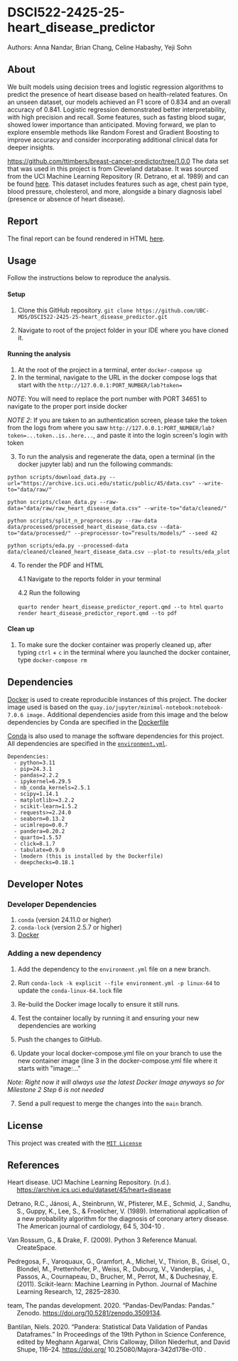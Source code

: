# DSCI522-2425-25-heart_disease_predictor

Authors: Anna Nandar, Brian Chang, Celine Habashy, Yeji Sohn

## About

We built models using decision trees and logistic regression algorithms to predict the presence of heart disease based on health-related features. On an unseen dataset, our models achieved an F1 score of 0.834 and an overall accuracy of 0.841. Logistic regression demonstrated better interpretability, with high precision and recall. Some features, such as fasting blood sugar, showed lower importance than anticipated. Moving forward, we plan to explore ensemble methods like Random Forest and Gradient Boosting to improve accuracy and consider incorporating additional clinical data for deeper insights.

https://github.com/ttimbers/breast-cancer-predictor/tree/1.0.0
The data set that was used in this project is from Cleveland database. It was sourced from the UCI Machine
Learning Repository (R. Detrano, et al. 1989) and can be found
[here](https://archive.ics.uci.edu/dataset/45/heart+disease). This dataset includes features such as age, chest pain type, blood pressure, cholesterol, and more, alongside a binary diagnosis label (presence or absence of heart disease). 

## Report

The final report can be found rendered in HTML
[here](https://ubc-mds.github.io/DSCI522-2425-25-heart_disease_predictor/).

## Usage

Follow the instructions below to reproduce the analysis.

#### Setup

1. Clone this GitHub repository. `git clone https://github.com/UBC-MDS/DSCI522-2425-25-heart_disease_predictor.git`

2. Navigate to root of the project folder in your IDE where you have cloned it.

#### Running the analysis

1. At the root of the project in a terminal, enter
    ```docker-compose up```
2. In the terminal, navigate to the URL in the docker compose logs that start with the `http://127.0.0.1:PORT_NUMBER/lab?token=`

*NOTE*: You will need to replace the port number with PORT 34651 to navigate to the proper port inside docker

*NOTE 2*: If you are taken to an authentication screen, please take the token from the logs from where you saw `http://127.0.0.1:PORT_NUMBER/lab?token=...token..is..here...`, and paste it into the login screen's login with token

3. To run the analysis and regenerate the data, open a terminal (in the docker jupyter lab) and run the following commands:

```
python scripts/download_data.py --url="https://archive.ics.uci.edu/static/public/45/data.csv" --write-to="data/raw/"

python scripts/clean_data.py --raw-data="data/raw/raw_heart_disease_data.csv" --write-to="data/cleaned/"

python scripts/split_n_proprocess.py --raw-data data/processed/processed_heart_disease_data.csv --data-to="data/processed/" --preprocessor-to=“results/models/“ --seed 42

python scripts/eda.py --processed-data data/cleaned/cleaned_heart_disease_data.csv --plot-to results/eda_plot
```

4. To render the PDF and HTML

    4.1 Navigate to the reports folder in your terminal
    
    4.2 Run the following

      `quarto render heart_disease_predictor_report.qmd --to html`
      `quarto render heart_disease_predictor_report.qmd --to pdf`

#### Clean up
1. To make sure the docker container was properly cleaned up, after typing `ctrl` + `c` in the terminal where you launched the docker container, type `docker-compose rm`

## Dependencies
[Docker](https://www.docker.com/) is used to create reproducible instances of this project. The docker image used is based on the `quay.io/jupyter/minimal-notebook:notebook-7.0.6 image.` Additional dependencies aside from this image and the below dependencies by Conda are specified in the [Dockerfile](Dockerfile)

[Conda](https://docs.conda.io/projects/conda/en/latest/user-guide/install/index.html) is also used to manage the software dependencies for this project.
All dependencies are specified in the [`environment.yml`](environment.yml).

```
Dependencies:
  - python=3.11
  - pip=24.3.1
  - pandas=2.2.2
  - ipykernel=6.29.5
  - nb_conda_kernels=2.5.1
  - scipy=1.14.1
  - matplotlib>=3.2.2
  - scikit-learn=1.5.2
  - requests>=2.24.0
  - seaborn=0.13.2
  - ucimlrepo=0.0.7
  - pandera=0.20.2
  - quarto=1.5.57
  - click=8.1.7
  - tabulate=0.9.0
  - lmodern (this is installed by the Dockerfile)
  - deepchecks=0.18.1
```
## Developer Notes
### Developer Dependencies
1. `conda` (version 24.11.0 or higher)
2. `conda-lock` (version 2.5.7 or higher)
3. [Docker](https://www.docker.com/) 
### Adding a new dependency

1. Add the dependency to the `environment.yml` file on a new branch.

2. Run `conda-lock -k explicit --file environment.yml -p linux-64` to update the `conda-linux-64.lock` file

3. Re-build the Docker image locally to ensure it still runs.

4. Test the container locally by running it and ensuring your new dependencies are working

5. Push the changes to GitHub.

6. Update your local docker-compose.yml file on your branch to use the new container image (line 3 in the docker-compose.yml file where it starts with "image:..."

*Note: Right now it will always use the latest Docker Image anyways so for Milestone 2 Step 6 is not needed*

7. Send a pull request to merge the changes into the `main` branch. 

## License

This project was created with the [`MIT License`](LICENSE.md)

## References

<div id="refs" class="references hanging-indent">

<div id="ref-UCI">

Heart disease. UCI Machine Learning Repository. (n.d.). https://archive.ics.uci.edu/dataset/45/heart+disease 

</div>

<div id="ref-Detrano1989">

Detrano, R.C., Jánosi, A., Steinbrunn, W., Pfisterer, M.E., Schmid, J., Sandhu, S., Guppy, K., Lee, S., & Froelicher, V. (1989). International application of a new probability algorithm for the diagnosis of coronary artery disease. The American journal of cardiology, 64 5, 304-10 .

</div>

<div id="ref-Python">

Van Rossum, G., & Drake, F. (2009). Python 3 Reference Manual. CreateSpace.

</div>


<div id="ref-SciLearn">

Pedregosa, F., Varoquaux, G., Gramfort, A., Michel, V., Thirion, B., Grisel, O., Blondel, M., Prettenhofer, P., Weiss, R., Dubourg, V., Vanderplas, J., Passos, A., Cournapeau, D., Brucher, M., Perrot, M., & Duchesnay, E. (2011). Scikit-learn: Machine Learning in Python. Journal of Machine Learning Research, 12, 2825–2830.
</div>

<div id="ref-pandas">

team, The pandas development. 2020. “Pandas-Dev/Pandas: Pandas.” Zenodo. https://doi.org/10.5281/zenodo.3509134.
</div>

<div id="ref-pandera">

Bantilan, Niels. 2020. “Pandera: Statistical Data Validation of Pandas Dataframes.” In Proceedings of the 19th Python in Science Conference, edited by Meghann Agarwal, Chris Calloway, Dillon Niederhut, and David Shupe, 116–24. https://doi.org/ 10.25080/Majora-342d178e-010 .
</div>

</div>
